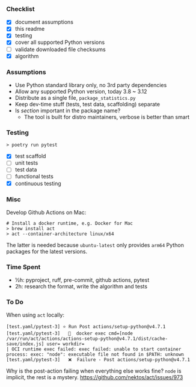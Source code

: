 ### Checklist

- [x] document assumptions
- [x] this readme
- [x] testing
- [x] cover all supported Python versions
- [ ] validate downloaded file checksums
- [x] algorithm

### Assumptions

- Use Python standard library only, no 3rd party dependencies
- Allow any supported Python version, today 3.8 ~ 3.12
- Distribute as a single file, `package_statistics.py`
- Keep dev-time stuff (tests, test data, scaffolding) separate
- Is *section* important in the package name?
  - The tool is built for distro maintainers, verbose is better than smart

### Testing

```command
> poetry run pytest
```

- [x] test scaffold
- [ ] unit tests
- [ ] test data
- [ ] functional tests
- [x] continuous testing

### Misc

Develop Github Actions on Mac:

```command
# Install a docker runtime, e.g. Docker for Mac
> brew install act
> act --container-architecture linux/x64
```

The latter is needed because `ubuntu-latest` only provides `arm64` Python packages for the latest versions.

### Time Spent

* ½h: pyproject, ruff, pre-commit, github actions, pytest
* 2h: research the format, write the algorithm and tests

### To Do

When using `act` locally:

```
[test.yaml/pytest-3] ⭐ Run Post actions/setup-python@v4.7.1
[test.yaml/pytest-3]   🐳  docker exec cmd=[node /var/run/act/actions/actions-setup-python@v4.7.1/dist/cache-save/index.js] user= workdir=
| OCI runtime exec failed: exec failed: unable to start container process: exec: "node": executable file not found in $PATH: unknown
[test.yaml/pytest-3]   ❌  Failure - Post actions/setup-python@v4.7.1
```

Why is the post-action failing when everything else works fine?
`node` is implicit, the rest is a mystery.
https://github.com/nektos/act/issues/973